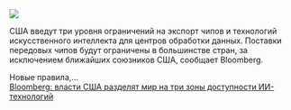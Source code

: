 <!--2025-01-09 14:08:11-->
<div class="yb">
  <div class="rss smaller1 habr"><img src="https://habrastorage.org/getpro/habr/upload_files/693/f69/6be/693f696bebfd8516acbf31d233d2c740.jpeg" /><p>США введут три уровня ограничений на экспорт чипов и технологий искусственного интеллекта для центров обработки данных. Поставки передовых чипов будут ограничены в большинстве стран, за исключением ближайших союзников США, сообщает Bloomberg.</p><p>Новые правила,... <br><a class="light" href="https://habr.com/ru/news/872528/?utm_source=habrahabr&utm_medium=rss&utm_campaign=872528">Bloomberg: власти США разделят мир на три зоны доступности ИИ-технологий</a></div>
</div>
